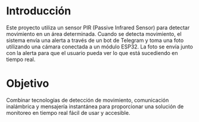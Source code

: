 # Introducción

Este proyecto utiliza un sensor PIR (Passive Infrared Sensor) para detectar movimiento en un área determinada. Cuando se detecta movimiento, el sistema envía una alerta a través de un bot de Telegram y toma una foto utilizando una cámara conectada a un módulo ESP32. La foto se envía junto con la alerta para que el usuario pueda ver lo que está sucediendo en tiempo real.

# Objetivo

Combinar tecnologías de detección de movimiento, comunicación inalámbrica y mensajería instantánea para proporcionar una solución de monitoreo en tiempo real fácil de usar y accesible.
